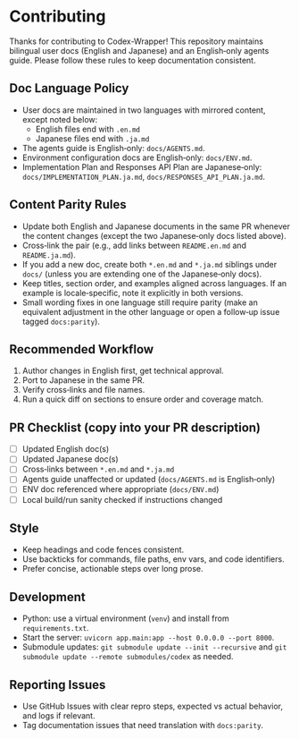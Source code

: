 # Contributing

Thanks for contributing to Codex-Wrapper! This repository maintains bilingual user docs (English and Japanese) and an English‑only agents guide. Please follow these rules to keep documentation consistent.

## Doc Language Policy

- User docs are maintained in two languages with mirrored content, except noted below:
  - English files end with `.en.md`
  - Japanese files end with `.ja.md`
- The agents guide is English‑only: `docs/AGENTS.md`.
- Environment configuration docs are English‑only: `docs/ENV.md`.
- Implementation Plan and Responses API Plan are Japanese‑only: `docs/IMPLEMENTATION_PLAN.ja.md`, `docs/RESPONSES_API_PLAN.ja.md`.

## Content Parity Rules

- Update both English and Japanese documents in the same PR whenever the content changes (except the two Japanese‑only docs listed above).
- Cross‑link the pair (e.g., add links between `README.en.md` and `README.ja.md`).
- If you add a new doc, create both `*.en.md` and `*.ja.md` siblings under `docs/` (unless you are extending one of the Japanese‑only docs).
- Keep titles, section order, and examples aligned across languages. If an example is locale‑specific, note it explicitly in both versions.
- Small wording fixes in one language still require parity (make an equivalent adjustment in the other language or open a follow‑up issue tagged `docs:parity`).

## Recommended Workflow

1) Author changes in English first, get technical approval.
2) Port to Japanese in the same PR.
3) Verify cross‑links and file names.
4) Run a quick diff on sections to ensure order and coverage match.

## PR Checklist (copy into your PR description)

- [ ] Updated English doc(s)
- [ ] Updated Japanese doc(s)
- [ ] Cross‑links between `*.en.md` and `*.ja.md`
- [ ] Agents guide unaffected or updated (`docs/AGENTS.md` is English‑only)
- [ ] ENV doc referenced where appropriate (`docs/ENV.md`)
- [ ] Local build/run sanity checked if instructions changed

## Style

- Keep headings and code fences consistent.
- Use backticks for commands, file paths, env vars, and code identifiers.
- Prefer concise, actionable steps over long prose.

## Development

- Python: use a virtual environment (`venv`) and install from `requirements.txt`.
- Start the server: `uvicorn app.main:app --host 0.0.0.0 --port 8000`.
- Submodule updates: `git submodule update --init --recursive` and `git submodule update --remote submodules/codex` as needed.

## Reporting Issues

- Use GitHub Issues with clear repro steps, expected vs actual behavior, and logs if relevant.
- Tag documentation issues that need translation with `docs:parity`.
